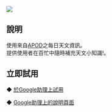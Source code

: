 [![](https://lh3.googleusercontent.com/NnDqEoQYzER27FJ8X-6fAxdRkSQ35j6MbiMfwMu5V_tqLZDopKQ1YcCPMLwwmIA-WQmEFaJ1Y6YA=s90)](https://assistant.google.com/services/a/uid/00000011ac49f35c)
  
說明
-------
使用來自[APOD](https://apod.nasa.gov/)之每日天文資訊。  
提供使用者在百忙中隨時補充天文小知識!。 
 
立即試用
-------
◆ [於Google助理上試用](https://assistant.google.com/services/invoke/uid/00000011ac49f35c)
  
◆ [Google助理上的說明頁面](https://assistant.google.com/services/a/uid/00000011ac49f35c)
